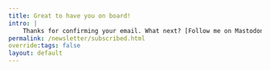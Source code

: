 ```yaml
---
title: Great to have you on board!
intro: |
    Thanks for confirming your email. What next? [Follow me on Mastodon](https://mastodon.social/@tempertemper) and hold tight for the next newsletter!
permalink: /newsletter/subscribed.html
override:tags: false
layout: default
---
```

